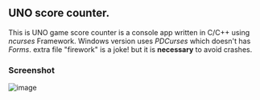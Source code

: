 ## UNO score counter.
This is UNO game score counter is a console app written in C/C++ using _ncurses_ Framework. Windows version uses _PDCurses_ which doesn't has _Forms_.
extra file "firework" is a joke! but it is **necessary** to avoid crashes. 

### Screenshot
![image](https://photos.google.com/photo/AF1QipPMbBpHHjJHEYz14OULtoX3keTLLp_RQZSU-CQ8)